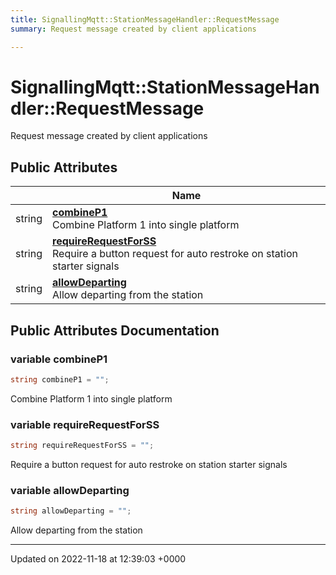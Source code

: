 ```yaml
---
title: SignallingMqtt::StationMessageHandler::RequestMessage
summary: Request message created by client applications 

---
```


# SignallingMqtt::StationMessageHandler::RequestMessage



Request message created by client applications 

## Public Attributes

|                | Name           |
| -------------- | -------------- |
| string | **[combineP1](/SignallingSystem-doc/vb/Classes/classSignallingMqtt_1_1StationMessageHandler_1_1RequestMessage/#variable-combinep1)** <br>Combine Platform 1 into single platform  |
| string | **[requireRequestForSS](/SignallingSystem-doc/vb/Classes/classSignallingMqtt_1_1StationMessageHandler_1_1RequestMessage/#variable-requirerequestforss)** <br>Require a button request for auto restroke on station starter signals  |
| string | **[allowDeparting](/SignallingSystem-doc/vb/Classes/classSignallingMqtt_1_1StationMessageHandler_1_1RequestMessage/#variable-allowdeparting)** <br>Allow departing from the station  |

## Public Attributes Documentation

### variable combineP1

```csharp
string combineP1 = "";
```

Combine Platform 1 into single platform 

### variable requireRequestForSS

```csharp
string requireRequestForSS = "";
```

Require a button request for auto restroke on station starter signals 

### variable allowDeparting

```csharp
string allowDeparting = "";
```

Allow departing from the station 

-------------------------------

Updated on 2022-11-18 at 12:39:03 +0000